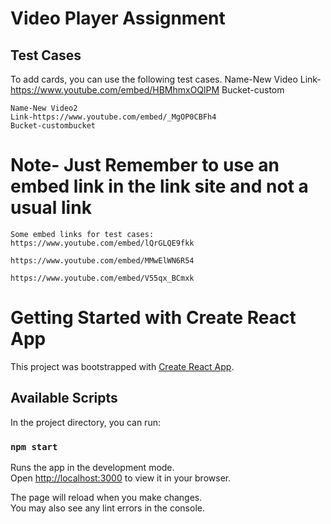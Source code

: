 # Video Player Assignment
  
## Test Cases
   To add cards, you can use the following test cases.
    Name-New Video
    Link-https://www.youtube.com/embed/HBMhmxOQlPM
    Bucket-custom

    Name-New Video2
    Link-https://www.youtube.com/embed/_MgOP0CBFh4
    Bucket-custombucket
  # Note- Just Remember to use an embed link in the link site and not a usual link
    Some embed links for test cases:
    https://www.youtube.com/embed/lQrGLQE9fkk
    
    https://www.youtube.com/embed/MMwElWN6R54
    
    https://www.youtube.com/embed/V55qx_BCmxk


# Getting Started with Create React App

This project was bootstrapped with [Create React App](https://github.com/facebook/create-react-app).

## Available Scripts

In the project directory, you can run:

### `npm start`

Runs the app in the development mode.\
Open [http://localhost:3000](http://localhost:3000) to view it in your browser.

The page will reload when you make changes.\
You may also see any lint errors in the console.

